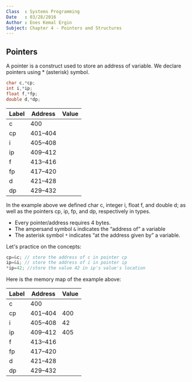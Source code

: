 ```yaml
---
Class  : Systems Programming
Date   : 03/28/2016
Author : Enes Kemal Ergin
Subject: Chapter 4 - Pointers and Structures
---
```


## Pointers
A pointer is a construct used to store an address of variable. We declare pointers using * (asterisk) symbol.

```C
char c,*cp;
int i,*ip;
float f,*fp;
double d,*dp;
```
Label | Address | Value
----- | ------- | ----
c     | 400     |
cp    | 401–404 |
i     | 405–408 |  
ip    | 409–412 |  
f     | 413–416 |
fp    | 417–420 |
d     | 421–428 |
dp    | 429–432 |

In the example above we defined char c, integer i, float f, and double d; as well as the pointers cp, ip, fp, and dp, respectively in types.

- Every pointer/address requires 4 bytes.
- The ampersand symbol ```&``` indicates the “address of” a variable
- The asterisk symbol ```*``` indicates “at the address given by” a variable.

Let's practice on the concepts:

```C
cp=&c; // store the address of c in pointer cp
ip=&i; // store the address of i in pointer ip
*ip=42; //store the value 42 in ip's value's location

```

Here is the memory map of the example above:

Label | Address | Value
 ---  | ------- | ---- 
c     | 400     |
cp    | 401–404 |  400
i     | 405–408 |  42
ip    | 409–412 |  405
f     | 413–416 |
fp    | 417–420 |
d     | 421–428 |
dp    | 429–432 |

